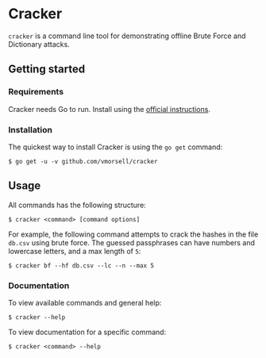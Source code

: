 # Cracker

`cracker` is a command line tool for demonstrating offline Brute Force and Dictionary attacks.

## Getting started

### Requirements

Cracker needs Go to run. Install using the [official instructions](https://golang.org/doc/install).

### Installation

The quickest way to install Cracker is using the `go get` command:

```
$ go get -u -v github.com/vmorsell/cracker
```

## Usage

All commands has the following structure:

```
$ cracker <command> [command options]
```

For example, the following command attempts to crack the hashes in the file `db.csv` using brute force. The guessed passphrases can have numbers and lowercase letters, and a max length of `5`:

```
$ cracker bf --hf db.csv --lc --n --max 5
```

### Documentation

To view available commands and general help:

```
$ cracker --help
```

To view documentation for a specific command:

```
$ cracker <command> --help
```
